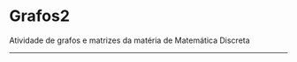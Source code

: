 # Grafos2
Atividade de grafos e matrizes da matéria de Matemática Discreta

----------------------------------------------------------------


